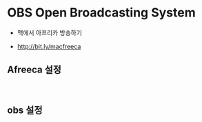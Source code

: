 # OBS Open Broadcasting System
  - 맥에서 아프리카 방송하기

- http://bit.ly/macfreeca

## Afreeca 설정
<img src="images/obs01.webp" alt="" class="img">

<img src="images/obs02.webp" alt="" class="img">

## obs 설정
<img src="images/obs03.webp" alt="" class="img">

<img src="images/obs04.webp" alt="" class="img">

<img src="images/obs05.webp" alt="" class="img">

<img src="images/obs06.webp" alt="" class="img">

<img src="images/obs07.webp" alt="" class="img">

<img src="images/obs08.webp" alt="" class="img">

<img src="images/obs09.webp" alt="" class="img">

<img src="images/obs10.webp" alt="" class="img">
